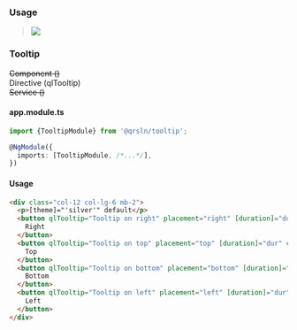 ### Usage

> [![](https://img.shields.io/badge/readme-white)](readme.md)

### Tooltip
~~Component ()~~  
Directive (qlTooltip)  
~~Service ()~~

#### app.module.ts

```typescript
import {TooltipModule} from '@qrsln/tooltip';

@NgModule({
  imports: [TooltipModule, /*...*/],
})
```  

#### Usage
```html
<div class="col-12 col-lg-6 mb-2">
  <p>[theme]="'silver'" default</p>
  <button qlTooltip="Tooltip on right" placement="right" [duration]="dur" class="btn btn-outline-dark mr-1">
    Right
  </button>
  <button qlTooltip="Tooltip on top" placement="top" [duration]="dur" class="btn btn-outline-dark mr-1">
    Top
  </button>
  <button qlTooltip="Tooltip on bottom" placement="bottom" [duration]="dur" class="btn btn-outline-dark mr-1">
    Bottom
  </button>
  <button qlTooltip="Tooltip on left" placement="left" [duration]="dur" class="btn btn-outline-dark mr-1">
    Left
  </button>
</div>
``` 
